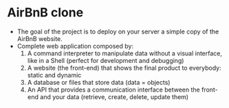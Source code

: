 # AirBnB clone

- The goal of the project is to deploy on your server a simple copy of the AirBnB website.
- Complete web application composed by:
	1. A command interpreter to manipulate data without a visual interface, like in a Shell (perfect for 			development and debugging)
	2. A website (the front-end) that shows the final product to everybody: static and dynamic
	3. A database or files that store data (data = objects)
	4. An API that provides a communication interface between the front-end and your data (retrieve, create, delete, update them)
